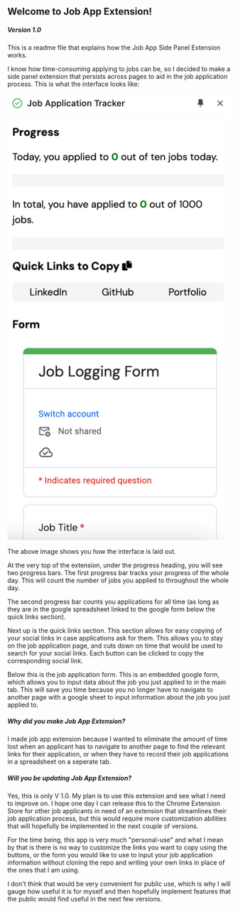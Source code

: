 ## Welcome to Job App Extension! 
##### Version 1.0

This is a readme file that explains how the Job App Side Panel Extension works. 

I know how time-consuming applying to jobs can be, so I decided to make a side panel extension that persists across pages to aid in the job application process. This is what the interface looks like:

!["image of interface"](new_interface.png)

The above image shows you how the interface is laid out. 

At the very top of the extension, under the progress heading, you will see two progress bars. The first progress bar tracks your progress of the whole day. This will count the number of jobs you applied to throughout the whole day.

The second progress bar counts you applications for all time (as long as they are in the google spreadsheet linked to the google form below the quick links section).

Next up is the quick links section. This section allows for easy copying of your social links in case applications ask for them. This allows you to stay on the job application page, and cuts down on time that would be used to search for your social links. Each button can be clicked to copy the corresponding social link.

Below this is the job application form. This is an embedded google form, which allows you to input data about the job you just applied to in the main tab. This will save you time because you no longer have to navigate to another page with a google sheet to input information about the job you just applied to.

##### Why did you make Job App Extension? 
I made job app extension because I wanted to eliminate the amount of time lost when an applicant has to navigate to another page to find the relevant links for their application, or when they have to record their job applications in a spreadsheet on a seperate tab.

##### Will you be updating Job App Extension?

Yes, this is only V 1.0. My plan is to use this extension and see what I need to improve on. I hope one day I can release this to the Chrome Extension Store for other job applicants in need of an extension that streamlines their job application process, but this would require more customization abilities that will hopefully be implemented in the next couple of versions. 

For the time being, this app is very much "personal-use" and what I mean by that is there is no way to customize the links you want to copy using the buttons, or the form you would like to use to input your job application information without cloning the repo and writing your own links in place of the ones that I am using. 

I don't think that would be very convenient for public use, which is why I will gauge how useful it is for myself and then hopefully implement features that the public would find useful in the next few versions.